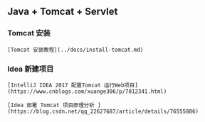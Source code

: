 ## Java + Tomcat + Servlet

### Tomcat 安装

    [Tomcat 安装教程](../docs/install-tomcat.md)

### Idea 新建项目

    [IntelliJ IDEA 2017 配置Tomcat 运行Web项目](https://www.cnblogs.com/xuange306/p/7012341.html)

    [Idea 部署 Tomcat 项目原理分析 ](https://blog.csdn.net/qq_22627687/article/details/76555886)
